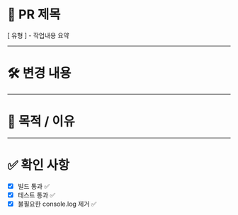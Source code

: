 # 📝 PR 제목

[ 유형 ] - 작업내용 요약

---

# 🛠 변경 내용

---

# 🎯 목적 / 이유

---

# ✅ 확인 사항

- [x] 빌드 통과 ✅
- [x] 테스트 통과 ✅
- [x] 불필요한 console.log 제거 ✅
